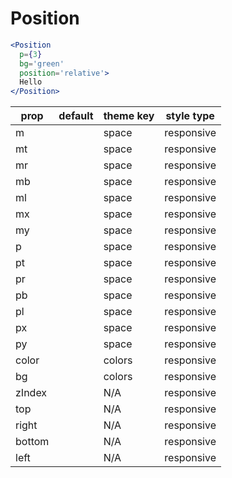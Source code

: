 # Position

```.jsx
<Position
  p={3}
  bg='green'
  position='relative'>
  Hello
</Position>
```

prop | default | theme key | style type
---|---|---|---
m |  | space | responsive
mt |  | space | responsive
mr |  | space | responsive
mb |  | space | responsive
ml |  | space | responsive
mx |  | space | responsive
my |  | space | responsive
p |  | space | responsive
pt |  | space | responsive
pr |  | space | responsive
pb |  | space | responsive
pl |  | space | responsive
px |  | space | responsive
py |  | space | responsive
color |  | colors | responsive
bg |  | colors | responsive
zIndex |  | N/A | responsive
top |  | N/A | responsive
right |  | N/A | responsive
bottom |  | N/A | responsive
left |  | N/A | responsive